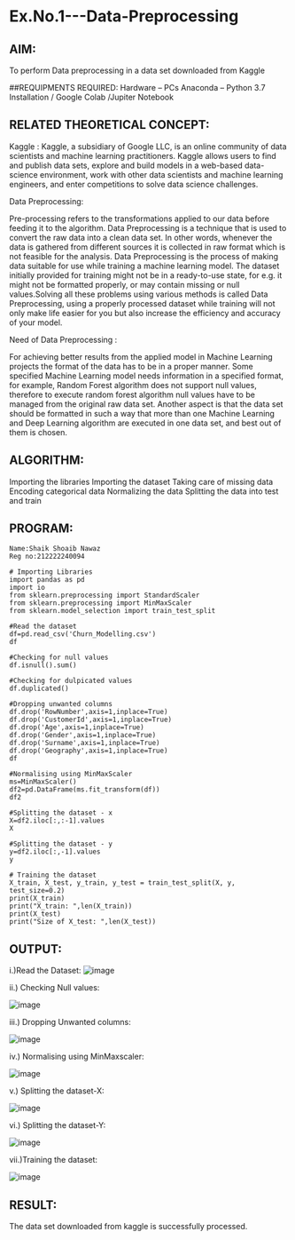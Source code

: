 # Ex.No.1---Data-Preprocessing
## AIM:

To perform Data preprocessing in a data set downloaded from Kaggle

##REQUIPMENTS REQUIRED:
Hardware – PCs
Anaconda – Python 3.7 Installation / Google Colab /Jupiter Notebook

## RELATED THEORETICAL CONCEPT:

Kaggle :
Kaggle, a subsidiary of Google LLC, is an online community of data scientists and machine learning practitioners. Kaggle allows users to find and publish data sets, explore and build models in a web-based data-science environment, work with other data scientists and machine learning engineers, and enter competitions to solve data science challenges.

Data Preprocessing:

Pre-processing refers to the transformations applied to our data before feeding it to the algorithm. Data Preprocessing is a technique that is used to convert the raw data into a clean data set. In other words, whenever the data is gathered from different sources it is collected in raw format which is not feasible for the analysis.
Data Preprocessing is the process of making data suitable for use while training a machine learning model. The dataset initially provided for training might not be in a ready-to-use state, for e.g. it might not be formatted properly, or may contain missing or null values.Solving all these problems using various methods is called Data Preprocessing, using a properly processed dataset while training will not only make life easier for you but also increase the efficiency and accuracy of your model.

Need of Data Preprocessing :

For achieving better results from the applied model in Machine Learning projects the format of the data has to be in a proper manner. Some specified Machine Learning model needs information in a specified format, for example, Random Forest algorithm does not support null values, therefore to execute random forest algorithm null values have to be managed from the original raw data set.
Another aspect is that the data set should be formatted in such a way that more than one Machine Learning and Deep Learning algorithm are executed in one data set, and best out of them is chosen.


## ALGORITHM:
Importing the libraries
Importing the dataset
Taking care of missing data
Encoding categorical data
Normalizing the data
Splitting the data into test and train

## PROGRAM:
```
Name:Shaik Shoaib Nawaz
Reg no:212222240094

# Importing Libraries
import pandas as pd
import io
from sklearn.preprocessing import StandardScaler
from sklearn.preprocessing import MinMaxScaler
from sklearn.model_selection import train_test_split

#Read the dataset
df=pd.read_csv('Churn_Modelling.csv')
df

#Checking for null values
df.isnull().sum()

#Checking for dulpicated values
df.duplicated()

#Dropping unwanted columns
df.drop('RowNumber',axis=1,inplace=True)
df.drop('CustomerId',axis=1,inplace=True)
df.drop('Age',axis=1,inplace=True)
df.drop('Gender',axis=1,inplace=True)
df.drop('Surname',axis=1,inplace=True)
df.drop('Geography',axis=1,inplace=True)
df

#Normalising using MinMaxScaler
ms=MinMaxScaler()
df2=pd.DataFrame(ms.fit_transform(df))
df2

#Splitting the dataset - x
X=df2.iloc[:,:-1].values
X

#Splitting the dataset - y
y=df2.iloc[:,-1].values
y

# Training the dataset
X_train, X_test, y_train, y_test = train_test_split(X, y, test_size=0.2)
print(X_train)
print("X_train: ",len(X_train))
print(X_test)
print("Size of X_test: ",len(X_test))
```

## OUTPUT:
i.)Read the Dataset:
![image](https://github.com/shoaib3136/Ex.No.1---Data-Preprocessing/assets/117919362/31cf0f1d-43c5-4d26-8683-023094b42542)







ii.) Checking Null values:

![image](https://github.com/shoaib3136/Ex.No.1---Data-Preprocessing/assets/117919362/2ac109f2-fb56-4229-a4be-f712391e6d0c)





iii.) Dropping Unwanted columns:

![image](https://github.com/shoaib3136/Ex.No.1---Data-Preprocessing/assets/117919362/1821919d-b779-4df6-b6e2-109fc7906a24)







iv.) Normalising using MinMaxscaler:

![image](https://github.com/shoaib3136/Ex.No.1---Data-Preprocessing/assets/117919362/dcac4acd-f870-4f6f-b2ae-b2ec74042be8)







v.) Splitting the dataset-X:

![image](https://github.com/shoaib3136/Ex.No.1---Data-Preprocessing/assets/117919362/6106e7b2-a0a3-4e2e-942a-4a3d520213bb)





vi.) Splitting the dataset-Y:

![image](https://github.com/shoaib3136/Ex.No.1---Data-Preprocessing/assets/117919362/57731d65-be73-46d7-a4fd-386fb33aa881)



vii.)Training the dataset:

![image](https://github.com/shoaib3136/Ex.No.1---Data-Preprocessing/assets/117919362/bc080be1-9128-4d71-9ad5-03a8f079172b)







## RESULT:
The data set downloaded from kaggle is successfully processed.
